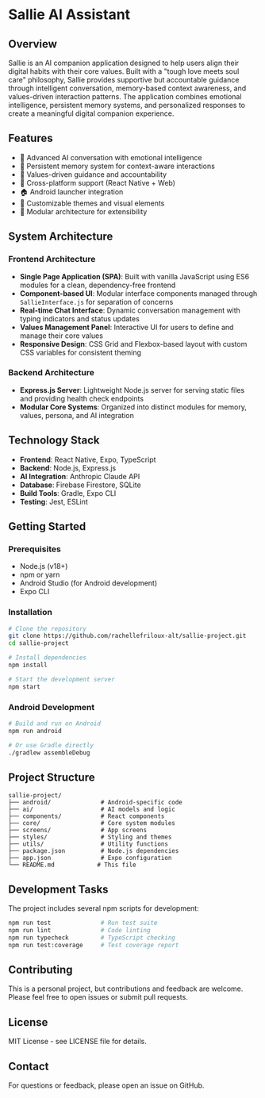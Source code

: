 # Sallie AI Assistant

## Overview

Sallie is an AI companion application designed to help users align their digital habits with their core values. Built with a "tough love meets soul care" philosophy, Sallie provides supportive but accountable guidance through intelligent conversation, memory-based context awareness, and values-driven interaction patterns. The application combines emotional intelligence, persistent memory systems, and personalized responses to create a meaningful digital companion experience.

## Features

- 🤖 Advanced AI conversation with emotional intelligence
- 🧠 Persistent memory system for context-aware interactions  
- 🎯 Values-driven guidance and accountability
- 📱 Cross-platform support (React Native + Web)
- 🏠 Android launcher integration
- 🎨 Customizable themes and visual elements
- 🔧 Modular architecture for extensibility

## System Architecture

### Frontend Architecture
- **Single Page Application (SPA)**: Built with vanilla JavaScript using ES6 modules for a clean, dependency-free frontend
- **Component-based UI**: Modular interface components managed through `SallieInterface.js` for separation of concerns
- **Real-time Chat Interface**: Dynamic conversation management with typing indicators and status updates
- **Values Management Panel**: Interactive UI for users to define and manage their core values
- **Responsive Design**: CSS Grid and Flexbox-based layout with custom CSS variables for consistent theming

### Backend Architecture
- **Express.js Server**: Lightweight Node.js server for serving static files and providing health check endpoints
- **Modular Core Systems**: Organized into distinct modules for memory, values, persona, and AI integration

## Technology Stack

- **Frontend**: React Native, Expo, TypeScript
- **Backend**: Node.js, Express.js
- **AI Integration**: Anthropic Claude API
- **Database**: Firebase Firestore, SQLite
- **Build Tools**: Gradle, Expo CLI
- **Testing**: Jest, ESLint

## Getting Started

### Prerequisites

- Node.js (v18+)
- npm or yarn
- Android Studio (for Android development)
- Expo CLI

### Installation

```bash
# Clone the repository
git clone https://github.com/rachellefriloux-alt/sallie-project.git
cd sallie-project

# Install dependencies
npm install

# Start the development server
npm start
```

### Android Development

```bash
# Build and run on Android
npm run android

# Or use Gradle directly
./gradlew assembleDebug
```

## Project Structure

```
sallie-project/
├── android/              # Android-specific code
├── ai/                   # AI models and logic
├── components/           # React components
├── core/                 # Core system modules
├── screens/              # App screens
├── styles/               # Styling and themes
├── utils/                # Utility functions
├── package.json          # Node.js dependencies
├── app.json              # Expo configuration
└── README.md            # This file
```

## Development Tasks

The project includes several npm scripts for development:

```bash
npm run test              # Run test suite
npm run lint              # Code linting
npm run typecheck         # TypeScript checking
npm run test:coverage     # Test coverage report
```

## Contributing

This is a personal project, but contributions and feedback are welcome. Please feel free to open issues or submit pull requests.

## License

MIT License - see LICENSE file for details.

## Contact

For questions or feedback, please open an issue on GitHub.
